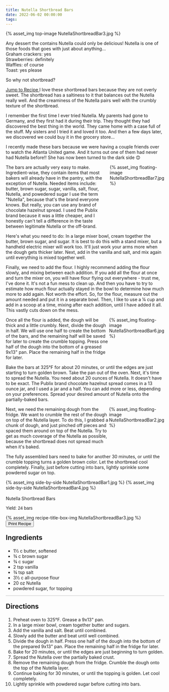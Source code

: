 ```yaml
---
title: Nutella Shortbread Bars
date: 2022-06-02 00:00:00
tags:
---
```


{% asset_img top-image NutellaShortbreadBar3.jpg %}
<div class="post-body">
Any dessert the contains Nutella could only be delicious! Nutella is one of those foods that goes with just about anything... <br>
Graham crackers: yes <br>
Strawberries: definitely <br>
Waffles: of course <br>
Toast: yes please <br>

So why not shortbread? 

<!--more-->

<a class="jump-to-recipe-btn" href="#recipejump"> 
    Jump to Recipe
</a>
I love these shortbread bars because they are not overly sweet. The shortbread has a saltiness to it that balances out the Nutella really well. And the creaminess of the Nutella pairs well with the crumbly texture of the shortbread. 

I remember the first time I ever tried Nutella. My parents had gone to Germany, and they first had it during their trip. They thought they had discovered the best thing in the world. They came home with a case full of the stuff. My sisters and I tried it and loved it too. And then a few days later, we discovered we could buy it in the grocery store... 

I recently made these bars because we were having a couple friends over to watch the Atlanta United game. And it turns out one of them had never had Nutella before!! She has now been turned to the dark side 😊 

<div style="display:flex;">
The bars are actually very easy to make. Ingredient-wise, they contain items that most bakers will already have in the pantry, with the exception of Nutella. 
Needed items include: butter, brown sugar, sugar, vanilla, salt, flour, Nutella, and powedered sugar 
I use the term "Nutella", because that's the brand everyone knows. But really, you can use any brand of chocolate hazelnut spread. I used the Publix brand because it was a little cheaper, and I honestly can't tell a difference in the taste between legitimate Nutella or the off-brand. 
<div>
    {% asset_img floating-image NutellaShortbreadBar7.jpg %}
</div>
</div>

Here's what you need to do: 
In a large mixer bowl, cream together the butter, brown sugar, and sugar. It is best to do this with a stand mixer, but a handheld electric mixer will work too. It'll just work your arms more when the dough gets thicker later. Next, add in the vanilla and salt, and mix again until everything is mixed together well. 

Finally, we need to add the flour. I highly recommend adding the flour slowly, and mixing between each addition. If you add all the flour at once and turn the mixer on, you will have flour flying out everywhere - trust me, I've done it. It's not a fun mess to clean up. And then you have to try to estimate how much flour actually stayed in the bowl to determine how much more to add again. Not worth the effort. So, for the flour, measure out the amount needed and put it in a separate bowl. Then, I like to use a ¼ cup and add in a scoop at a time, mixing after each addition, until I have added it all. This vastly cuts down on the mess. 

<div style="display:flex;">
Once all the flour is added, the dough will be thick and a little crumbly. Next, divide the dough in half. We will use one half to create the bottom of the bars, and the remaining half will be saved for later to create the crumble topping. Press one half of the dough into the bottom of a greased 9x13" pan. Place the remaining half in the fridge for later. 
<div>
    {% asset_img floating-image NutellaShortbreadBar6.jpg %}
</div>
</div>

Bake the bars at 325°F for about 20 minutes, or until the edges are just starting to turn golden brown. Take the pan out of the oven. Next, it's time to spread the Nutella. You need about 20 ounces of Nutella. It doesn't have to be exact. The Publix brand chocolate hazelnut spread comes in a 13 ounce jar, and I used a jar and a half. You can add more or less, depending on your preferences. Spread your desired amount of Nutella onto the partially-baked bars. 

<div style="display:flex;">
Next, we need the remaining dough from the fridge. We want to crumble the rest of the dough on top of the Nutella layer. To do this, I grabbed a chunk of dough, and just pinched off pieces and spaced them around on top of the Nutella. Try to get as much coverage of the Nutella as possible, because the shortbread does not spread much when it's baked. 
<div>
    {% asset_img floating-image NutellaShortbreadBar2.jpg %}
</div>
</div>

The fully assembled bars need to bake for another 30 minutes, or until the crumble topping turns a golden brown color. Let the shortbread cool completely. Finally, just before cutting into bars, lightly sprinkle some powdered sugar on top. 
<div style="display:flex;">
    {% asset_img side-by-side NutellaShortbreadBar1.jpg %}
    {% asset_img side-by-side NutellaShortbreadBar4.jpg %}
</div>

<br>
</div>

<div id="recipejump"></div>
<div id="recipe">
    <div class="recipe-box">
        <div class="recipe-title-box">
            <div>
                <div class="recipe-title-box-title">
                    <div class="recipe-title-box-header">Nutella Shortbread Bars</div>
                </div>
                <p class="recipe-title-box-title" style="font-family: Arial;">Yield: 24 bars</p>
            </div>
            {% asset_img recipe-title-box-img NutellaShortbreadBar3.jpg %}
            <button class="print-recipe"
                    type="button"
                    onclick="printDIV('recipe')" >
                Print Recipe
            </button>
        </div>
        <p style="font-size:150%;"><b>Ingredients</b></p>
        <ul class="post-body">
                <li>1½ c butter, softened</li>
                <li>¾ c brown sugar</li>
                <li>¾ c sugar</li>
                <li>2 tsp vanilla</li>
                <li>¾ tsp salt</li>
                <li>3½ c all-purpose flour</li>
                <li>20 oz Nutella</li>
                <li>powdered sugar, for topping</li>
        </ul>
        <hr style="height:1px;background-color:rgb(189, 189, 189) ">
        <p style="font-size:150%;"><b>Directions</b></p>
        <ol class="post-body">
            <li>Preheat oven to 325°F. Grease a 9x13" pan.</li>
            <li>In a large mixer bowl, cream together butter and sugars.</li>
            <li>Add the vanilla and salt. Beat until combined.</li>
            <li>Slowly add the butter and beat until well combined.</li>
            <li>Divide the dough in half. Press one half of the dough into the bottom of the prepared 9x13" pan. Place the remaining half in the fridge for later.</li>
            <li>Bake for 20 minutes, or until the edges are just beginning to turn golden.</li>
            <li>Spread the Nutella over the partially baked crust.</li>
            <li>Remove the remaining dough from the fridge. Crumble the dough onto the top of the Nutella layer.</li>
            <li>Continue baking for 30 minutes, or until the topping is golden. Let cool completely.</li>
            <li>Lightly sprinkle with powdered sugar before cutting into bars.</li>
        </ol> 
    </div>
</div>

<br>
